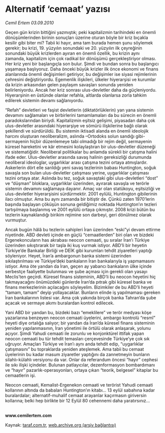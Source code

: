 # Alternatif ‘cemaat’ yazısı 

*Cemil Ertem 03.09.2010*

<div class="yazi"><p>Geçen gün krizin bittiğini yazmıştık; peki kapitalizmin tarihindeki en önemli dönüşümlerinden birinin sonuçları üzerine oturan böyle bir kriz bıçakla kesilir gibi biter mi? Tabii ki hayır, ama tam burada hemen şunu söylemek gerekir; bu krizi, 19. yüzyılın sonundaki ve 20. yüzyılın ilk çeyreğinin sonundaki büyük krizlerden ayıran en önemli özellik, bu krizin aynı zamanda, kapitalizm için çok radikal bir dönüşümü gerçekleştiriyor olması. Her kriz yeni bir başlangıçla son bulur. Şimdi ve bundan sonra bu başlangıcı yaşamaya başlıyoruz. Daha önceki büyük krizler ilk önce ekonomi ve finans alanlarında önemli değişimleri getiriyor, bu değişimler ise siyasi rejimlerinin çehresini değiştiriyordu. Egemenlik ilişkileri, ülkeler hiyerarşisi ve kurumlar da krizin arkasından gelen paylaşım savaşları sonunda yeniden belirleniyordu. Ancak her kriz sonrası ulus-devletler daha da güçleniyordu. Hiyerarşinin en üstünde olanlar refahla, altlarda olanlarsa zorla tahkim edilerek sistemin devamı sağlanıyordu. </p>
<p>“Refah” devletleri ve faşist devletlerin (diktatörlüklerin) yan yana sistemin devamını sağlamaları ve birbirlerini tamamlamaları da bu sürecin en önemli paradokslarından biriydi. Kapitalizmin eşitsiz gelişimi, piyasadan daha çok ulus-devletler arasındaki hiyerarşiye ve sömürü ilişkilerine bağlı olarak şekillendi ve sürdürüldü. Bu sistemin iktisadi alanda en önemli ideolojik harcını oluşturan neoliberalizm, aslında –Ortodoks solun sandığı gibi- sermayenin hiçbir düzenlemeye tabi olmadığı bir rejim değil, sermayenin küresel hareketini ve kâr etmesini kolaylaştıran bir ulus-devletler düzeneği ve sistematiğidir. Neoliberal politikalar bu anlamda sürekli bir çatışma halini ifade eder. Ulus-devletler arasında savaş halinin gereksizliği durumunda neoliberal ideologlar, uygarlıklar arası çatışma tezini ortaya atmışlardır. Askerlerin dört elle sarıldığı yeni savaş tezlerinin babası Huntington, soğuk savaşla son bulan ulus-devletler çatışması yerine, uygarlıklar çatışması tezini ortaya atar. Aslında bu tez, soğuk savaştaki gibi ulus-devletleri “dost” ve “düşman” bloklara, uygarlıklar üzerinden, ayırarak savaşla ve terörle sistemin devamını sağlamaya dayanır. Amaç var olan statükoyu, eşitsizliği ve ulus-devletler hiyerarşisini sürdürmektir. 2001 eylülü, Huntington gibilerinin ilacı olmuştur. Ama bu aynı zamanda bir bitiştir de. Çünkü zaten 1970’lerin başında başlayan çöküşün sonuna geldiğimiz noktada Huntington’ın tezleri tartışılmaya başlanmış ve 2001 eylülü ortaya çıkmıştır. 2008 krizi bütün bu tezlerin kaynaklandığı birikim rejimine son darbeyi, geri dönülmez olarak vurmuştur. </p>
<p>Ancak bugün hâlâ bu tezlerin sahipleri İran üzerinden “eski”yi devam ettirme niyetinde. ABD devleti içinde en güçlü “cemaatlerden” biri olan ve bizdeki Ergenekoncuların has akrabası neocon cemaati, şu sıralar İran’ı Türkiye üzerinden sıkıştırarak bir taşla iki kuş vurmak istiyor. ABD’li bir heyetin Türkiye’de Bankalar Birliği ve DEİK gibi kurumları tehdit ziyaretleri yaptığı söyleniyor. Heyet, İran’a ambargonun banka sistemi üzerinden sıkılaştırılması ve Türkiye’deki bankaların İran bankalarıyla iş yapmamasını istiyor. Ama öte yandan da İran, geçen ay yabancı bankaların ülke içinde serbestçe faaliyette bulunması ve şube açması için gerekli olan yasayı Meclis’ten geçirdi. Küresel finans sisteminin, ABD’li bu neocon heyetini hiç takmayacağını önümüzdeki günlerde İran’da pıtrak gibi küresel banka ve finans merkezlerinin açılacağını söyleyelim. Bizimkiler de bu ABD’li heyeti “tamam, tamam” deyip yollayacaklar. Bunların elinde iş yapılmaması gereken İran bankalarının listesi var. Ama çok yakında birçok banka Tahran’da şube açacak ve sermaye akımı buralardan kontrol edilecek. </p>
<p>Yani ABD bir yandan bu, bizdeki bazı “emeklilere” ve terör medyası köşe yazarlarına benzeyen neocon cemaati üyelerini, ambargo kontrolü “resmî” heyeti diye ortalığa salıyor; bir yandan da İran’da küresel finans sisteminin yeniden yapılanmasının, İran yönetimi ile örtülü olarak anlaşarak, yolunu açıyor. Şimdi Yahudi cemaati ile zorunlu ve konjonktürel ittifak yapan neocon cemaati bu tür tehdit temasları çerçevesinde Türkiye’ye çok sık uğruyor. Amaçları Türkiye ve İran’ı aynı anda tehdit edip, “uygarlıklar çatışmasını” bu topraklarda yeniden ateşlemek. Ama tabii bu cemaat üyelerinin bu kadar masum ziyaretler yaptığını da zannetmeyin bunların silahlı-külahlı versiyonu da var. Onlar da referandum öncesi “hayır” cephesi ile sıkı ilişki içindeler. Bulunan patlayıcılar, dezenformasyon bombardımanı ve “hayır” pazarlık-operasyonları, ortaya çıkan “teorik, belgesel” kitaplar bu cemaatlerin işi. </p>
<p>Neocon cemaati, Kemalist-Ergenekon cemaati ve terörist Yahudi cemaati kollarının altında da babaları Huntington’ın kitabı... 13 eylül sabahına kadar buralardalar; alternatif-muhalif cemaat arayanlar kaçırmasın giriversin kollarına; belki hep birlikte bir 12 Eylül 80 cehennemi daha yaratırsınız...</p>
<p><b><br/>www.cemilertem.com</b> </p></div>

Kaynak: [taraf.com.tr](http://www.taraf.com.tr:80/cemil-ertem/makale-alternatif-cemaat-yazisi.htm), [web.archive.org (arşiv bağlantısı)](http://web.archive.org/web/20100905213649/http://www.taraf.com.tr:80/cemil-ertem/makale-alternatif-cemaat-yazisi.htm)
